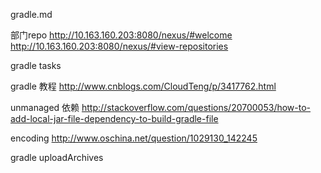 gradle.md

部门repo
http://10.163.160.203:8080/nexus/#welcome
http://10.163.160.203:8080/nexus/#view-repositories


gradle tasks

gradle 教程
http://www.cnblogs.com/CloudTeng/p/3417762.html


unmanaged 依赖
http://stackoverflow.com/questions/20700053/how-to-add-local-jar-file-dependency-to-build-gradle-file

encoding
http://www.oschina.net/question/1029130_142245

gradle uploadArchives



